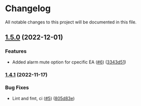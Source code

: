 # Changelog

All notable changes to this project will be documented in this file.

## [1.5.0](https://github.com/ChainOrion/terraform-aws-chainlink-ea/compare/v1.4.1...v1.5.0) (2022-12-01)


### Features

* Added alarm mute option for cpecific EA ([#6](https://github.com/ChainOrion/terraform-aws-chainlink-ea/issues/6)) ([3343d51](https://github.com/ChainOrion/terraform-aws-chainlink-ea/commit/3343d51bb6ef52759f1f7b734556ad685541d8bd))

### [1.4.1](https://github.com/ChainOrion/terraform-aws-chainlink-ea/compare/v1.4.0...v1.4.1) (2022-11-17)


### Bug Fixes

* Lint and fmt, ci ([#5](https://github.com/ChainOrion/terraform-aws-chainlink-ea/issues/5)) ([805d83e](https://github.com/ChainOrion/terraform-aws-chainlink-ea/commit/805d83e42702d0eaa0d58cc56766b22b8d7c60b0))
